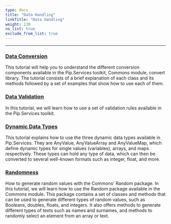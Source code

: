 ```yaml
---
type: docs
title: "Data Handling"
linkTitle: "Data Handling" 
weight: 130
no_list: true
exclude_from_list: true
---
```

---

### [Data Conversion](data_conversion)
This tutorial will help you to understand the different conversion components available in the Pip.Services toolkit, Commons module, convert library. The tutorial consists of a brief explanation of each class and its methods followed by a set of examples that show how to use each of them.

### [Data Validation](data_validation)
In this tutorial, we will learn how to use a set of validation rules available in the Pip.Services toolkit. 

### [Dynamic Data Types](dynamic_data_types)
This tutorial explains how to use the three dynamic data types available in Pip.Services. They are AnyValue, AnyValueArray and AnyValueMap, which define dynamic types for single values (variables), arrays, and maps respectively. These types can hold any type of data, which can then be converted to several well-known formats such as integer, float, and more. 

### [Randomness](randomness)
How to generate random values with the Commons' Random package. In this tutorial, we will learn how to use the Random package available in the Commons module. This package contains a set of classes and methods that can be used to generate different types of random values, such as Booleans, doubles, floats, and integers. It also offers methods to generate different types of texts such as names and surnames, and methods to randomly select an element from an array or text.
